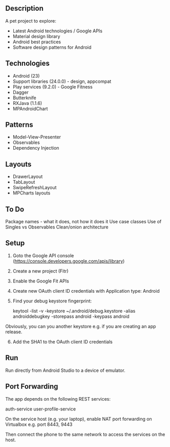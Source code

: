 Description
-----------

A pet project to explore:

- Latest Android technologies / Google APIs
- Material design library
- Android best practices
- Software design patterns for Android

Technologies
------------

- Android (23)
- Support libraries (24.0.0) - design, appcompat
- Play services (9.2.0) - Google Fitness
- Dagger
- Butterknife
- RXJava (1.1.6)
- MPAndroidChart

Patterns
----------
- Model-View-Presenter
- Observables
- Dependency Injection

Layouts
-------
- DrawerLayout
- TabLayout
- SwipeRefreshLayout
- MPCharts layouts

To Do
------
Package names - what it does, not how it does it
Use case classes
Use of Singles vs Observables
Clean/onion architecture


Setup
-----

1. Goto the Google API console (https://console.developers.google.com/apis/library)

2. Create a new project (Fitr)

3. Enable the Google Fit APIs

4. Create new OAuth client ID credentials with Application type: Android

5. Find your debug keystore fingerprint:

    keytool -list -v -keystore ~/.android/debug.keystore -alias androiddebugkey -storepass android -keypass android

Obviously, you can you another keystore e.g. if you are creating an app release.

6. Add the SHA1 to the OAuth client ID credentials

Run
---

Run directly from Android Studio to a device of emulator.

Port Forwarding
---------------

The app depends on the following REST services:

auth-service
user-profile-service

On the service host (e.g. your laptop), enable NAT port forwarding on Virtualbox e.g. port 8443, 9443

Then connect the phone to the same network to access the services on the host.
